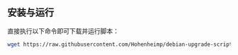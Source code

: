 ## 安装与运行
直接执行以下命令即可下载并运行脚本：
```bash
wget https://raw.githubusercontent.com/Hohenheimp/debian-upgrade-scripts/main/upgrade-to-debian13.sh && chmod +x upgrade-to-debian13.sh && sudo ./upgrade-to-debian13.sh
